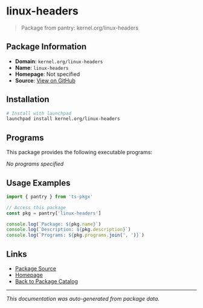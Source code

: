 # linux-headers

> Package from pantry: kernel.org/linux-headers

## Package Information

- **Domain**: `kernel.org/linux-headers`
- **Name**: `linux-headers`
- **Homepage**: Not specified
- **Source**: [View on GitHub](https://github.com/pkgxdev/pantry/tree/main/projects/kernel.org/linux-headers/package.yml)

## Installation

```bash
# Install with launchpad
launchpad install kernel.org/linux-headers
```

## Programs

This package provides the following executable programs:

*No programs specified*

## Usage Examples

```typescript
import { pantry } from 'ts-pkgx'

// Access this package
const pkg = pantry['linux-headers']

console.log(`Package: ${pkg.name}`)
console.log(`Description: ${pkg.description}`)
console.log(`Programs: ${pkg.programs.join(', ')}`)
```

## Links

- [Package Source](https://github.com/pkgxdev/pantry/tree/main/projects/kernel.org/linux-headers/package.yml)
- [Homepage](#)
- [Back to Package Catalog](../../../package-catalog.md)

---

*This documentation was auto-generated from package data.*
